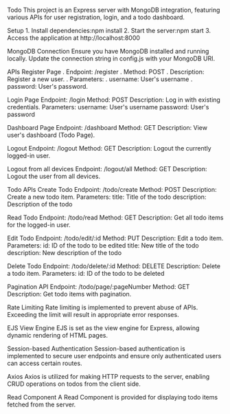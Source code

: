 Todo 
This project is an Express server with MongoDB integration, featuring various APIs for user registration, login, and a todo dashboard.

Setup
    1. Install dependencies:npm install
    2. Start the server:npm start
    3. Access the application at http://localhost:8000

MongoDB Connection
Ensure you have MongoDB installed and running locally. Update the connection string in config.js with your MongoDB URI.

APIs
Register Page
    . Endpoint: /register
    . Method: POST
    . Description: Register a new user.
    . Parameters:
        . username: User's username
        . password: User's password.


Login Page
    Endpoint: /login
    Method: POST
    Description: Log in with existing credentials.
    Parameters:
        username: User's username
        password: User's password


Dashboard Page
    Endpoint: /dashboard
    Method: GET
    Description: View user's dashboard (Todo Page).

Logout
    Endpoint: /logout
    Method: GET
    Description: Logout the currently logged-in user.

Logout from all devices
    Endpoint: /logout/all
    Method: GET
    Description: Logout the user from all devices.

Todo APIs
    Create Todo
    Endpoint: /todo/create
    Method: POST
    Description: Create a new todo item.
    Parameters:
        title: Title of the todo
        description: Description of the todo


Read Todo
    Endpoint: /todo/read
    Method: GET
    Description: Get all todo items for the logged-in user.


Edit Todo
    Endpoint: /todo/edit/:id
    Method: PUT
    Description: Edit a todo item.  
    Parameters:
        id: ID of the todo to be edited
        title: New title of the todo
        description: New description of the todo

Delete Todo
    Endpoint: /todo/delete/:id
    Method: DELETE
    Description: Delete a todo item.
    Parameters:
        id: ID of the todo to be deleted


Pagination API
    Endpoint: /todo/page/:pageNumber
    Method: GET
    Description: Get todo items with pagination.

Rate Limiting
    Rate limiting is implemented to prevent abuse of APIs. Exceeding the limit will result in appropriate error responses.

EJS View Engine
    EJS is set as the view engine for Express, allowing dynamic rendering of HTML pages.


Session-based Authentication
    Session-based authentication is implemented to secure user endpoints and ensure only authenticated users can access certain routes.

Axios
    Axios is utilized for making HTTP requests to the server, enabling CRUD operations on todos from the client side.

Read Component
    A Read Component is provided for displaying todo items fetched from the server.


